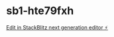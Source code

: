 # sb1-hte79fxh

[Edit in StackBlitz next generation editor ⚡️](https://stackblitz.com/~/github.com/CommitCraft/sb1-hte79fxh)